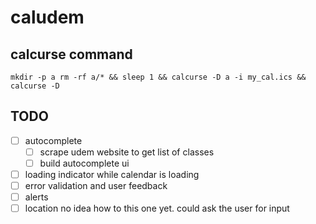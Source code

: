 # caludem


## calcurse command

`mkdir -p a rm -rf a/* && sleep 1 && calcurse -D a -i my_cal.ics && calcurse -D `

## TODO

- [ ] autocomplete
  - [ ] scrape udem website to get list of classes
  - [ ] build autocomplete ui

- [ ] loading indicator while calendar is loading
- [ ] error validation and user feedback
- [ ] alerts
- [ ] location
    no idea how to this one yet. could ask the user for input

